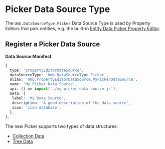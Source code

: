 # Picker Data Source Type

The `Umb.DataSourceType.Picker` Data Source Type is used by Property Editors that pick entities, e.g. the built-in [Entity Data Picker Property Editor](../../../../fundamentals/backoffice/property-editors/built-in-umbraco-property-editors/entity-data-picker.md).

## Register a Picker Data Source

**Data Source Manifest**

```typescript
{
  type: 'propertyEditorDataSource',
  dataSourceType: 'Umb.DataSourceType.Picker',
  alias: 'Umb.PropertyEditorDataSource.MyPickerDataSource',
  name: 'My Picker Data Source',
  api: () => import('./my-picker-data-source.js'),
  meta: {
   label: 'My Data Source',
   description: 'A good description of the data source',
   icon: 'icon-database',
  },
},
```

The new Picker supports two types of data structures:

-   [Collection Data](./picker-collection-data-source.md)
-   [Tree Data](./picker-tree-data-source.md)
